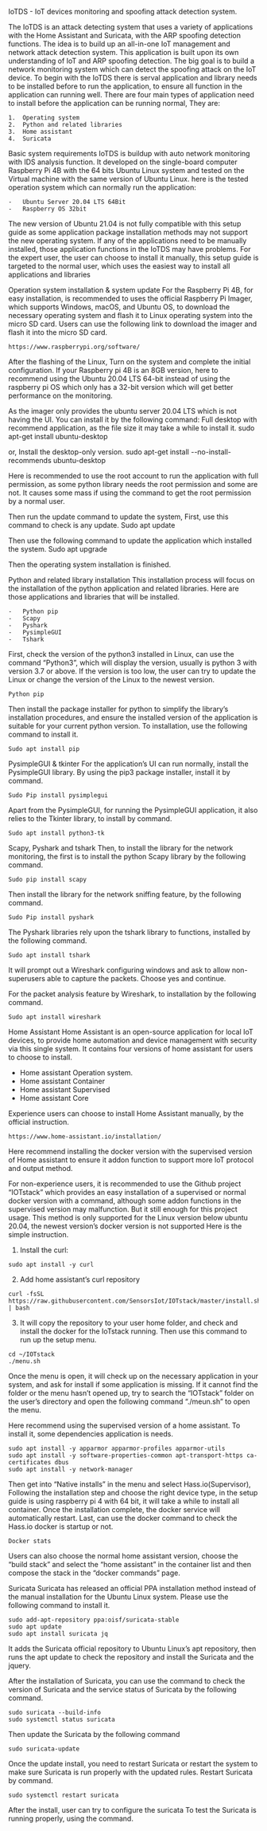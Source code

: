IoTDS - IoT devices monitoring and spoofing attack detection system.

The IoTDS is an attack detecting system that uses a variety of applications with the Home Assistant and Suricata, with the ARP spoofing detection functions. The idea is to build up an all-in-one IoT management and network attack detection system. This application is built upon its own understanding of IoT and ARP spoofing detection. The big goal is to build a network monitoring system which can detect the spoofing attack on the IoT device. 
To begin with the IoTDS there is serval application and library needs to be installed before to run the application, to ensure all function in the application can running well.
There are four main types of application need to install before the application can be running normal, They are:
```
1.	Operating system
2.	Python and related libraries
3.	Home assistant
4.	Suricata
```

Basic system requirements
IoTDS is buildup with auto network monitoring with IDS analysis function. It developed on the single-board computer Raspberry Pi 4B with the 64 bits Ubuntu Linux system and tested on the Virtual machine with the same version of Ubuntu Linux. here is the tested operation system which can normally run the application:
```
-	Ubuntu Server 20.04 LTS 64Bit
-	Raspberry OS 32bit
```
The new version of Ubuntu 21.04 is not fully compatible with this setup guide as some application package installation methods may not support the new operating system. If any of the applications need to be manually installed, those application functions in the IoTDS may have problems.
For the expert user, the user can choose to install it manually, this setup guide is targeted to the normal user, which uses the easiest way to install all applications and libraries

Operation system installation & system update
For the Raspberry Pi 4B, for easy installation, is recommended to uses the official Raspberry Pi Imager, which supports Windows, macOS, and Ubuntu OS, to download the necessary operating system and flash it to Linux operating system into the micro SD card. 
Users can use the following link to download the imager and flash it into the micro SD card.
```
https://www.raspberrypi.org/software/
```
After the flashing of the Linux, Turn on the system and complete the initial configuration. If your Raspberry pi 4B is an 8GB version, here to recommend using the Ubuntu 20.04 LTS 64-bit instead of using the raspberry pi OS which only has a 32-bit version which will get better performance on the monitoring. 

As the imager only provides the ubuntu server 20.04 LTS which is not having the UI. You can install it by the following command:
Full desktop with recommend application, as the file size it may take a while to install it.
sudo apt-get install ubuntu-desktop

or, Install the desktop-only version.
sudo apt-get install --no-install-recommends ubuntu-desktop


Here is recommended to use the root account to run the application with full permission, as some python library needs the root permission and some are not. It causes some mass if using the command to get the root permission by a normal user.

Then run the update command to update the system, 
First, use this command to check is any update.
Sudo apt update

Then use the following command to update the application which installed the system.
Sudo apt upgrade

Then the operating system installation is finished.


Python and related library installation
This installation process will focus on the installation of the python application and related libraries. Here are those applications and libraries that will be installed.
```
-	Python pip
-	Scapy
-	Pyshark
-	PysimpleGUI
-	Tshark
```
First, check the version of the python3 installed in Linux, can use the command “Python3”, which will display the version, usually is python 3 with version 3.7 or above. If the version is too low, the user can try to update the Linux or change the version of the Linux to the newest version.
```
Python pip
```
Then install the package installer for python to simplify the library’s installation procedures, and ensure the installed version of the application is suitable for your current python version. To installation, use the following command to install it. 
```
Sudo apt install pip
```

PysimpleGUI & tkinter
For the application’s UI can run normally, install the PysimpleGUI library. By using the pip3 package installer, install it by command.
```
Sudo Pip install pysimplegui
```
Apart from the PysimpleGUI, for running the PysimpleGUI application, it also relies to the Tkinter library, to install by command.
```
Sudo apt install python3-tk
```

Scapy, Pyshark and tshark
Then, to install the library for the network monitoring, the first is to install the python Scapy library by the following command.
```
Sudo pip install scapy
```

Then install the library for the network sniffing feature, by the following command.
```
Sudo Pip install pyshark
```
The Pyshark libraries rely upon the tshark library to functions, installed by the following command.
```
Sudo apt install tshark
```
It will prompt out a Wireshark configuring windows and ask to allow non-superusers able to capture the packets. Choose yes and continue.

For the packet analysis feature by Wireshark, to installation by the following command.
```
Sudo apt install wireshark
```

Home Assistant
Home Assistant is an open-source application for local IoT devices, to provide home automation and device management with security via this single system. It contains four versions of home assistant for users to choose to install.
-	Home assistant Operation system.
-	Home assistant Container
-	Home assistant Supervised
-	Home assistant Core

Experience users can choose to install Home Assistant manually, by the official instruction.
```
https://www.home-assistant.io/installation/ 
```
Here recommend installing the docker version with the supervised version of Home assistant to ensure it addon function to support more IoT protocol and output method.

For non-experience users, it is recommended to use the Github project “IOTstack” which provides an easy installation of a supervised or normal docker version with a command, although some addon functions in the supervised version may malfunction. But it still enough for this project usage. This method is only supported for the Linux version below ubuntu 20.04, the newest version’s docker version is not supported 
Here is the simple instruction.
1.	Install the curl:
```
sudo apt install -y curl
```
2.	Add home assistant’s curl repository
```
curl -fsSL https://raw.githubusercontent.com/SensorsIot/IOTstack/master/install.sh | bash
```
3.	It will copy the repository to your user home folder, and check and install the docker for the IoTstack running. Then use this command to run up the setup menu.
```
cd ~/IOTstack
./menu.sh
```

Once the menu is open, it will check up on the necessary application in your system, and ask for install if some application is missing.
If it cannot find the folder or the menu hasn’t opened up, try to search the “IOTstack” folder on the user’s directory and open the following command “./meun.sh” to open the menu.


Here recommend using the supervised version of a home assistant. To install it, some dependencies application is needs.
```
sudo apt install -y apparmor apparmor-profiles apparmor-utils
sudo apt install -y software-properties-common apt-transport-https ca-certificates dbus
sudo apt install -y network-manager
```

Then get into “Native installs” in the menu and select Hass.io(Supervisor), Following the installation step and choose the right device type, in the setup guide is using raspberry pi 4 with 64 bit, it will take a while to install all container. Once the installation complete, the docker service will automatically restart. 
Last, can use the docker command to check the Hass.io docker is startup or not.
```
Docker stats
```

Users can also choose the normal home assistant version, choose the “build stack” and select the “home assistant” in the container list and then compose the stack in the “docker commands” page. 

Suricata
Suricata has released an official PPA installation method instead of the manual installation for the Ubuntu Linux system. Please use the following command to install it.
```
sudo add-apt-repository ppa:oisf/suricata-stable
sudo apt update
sudo apt install suricata jq
```
It adds the Suricata official repository to Ubuntu Linux’s apt repository, then runs the apt update to check the repository and install the Suricata and the jquery. 

After the installation of Suricata, you can use the command to check the version of Suricata and the service status of Suricata by the following command.
```
sudo suricata --build-info
sudo systemctl status suricata
```
Then update the Suricata by the following command
```
sudo suricata-update
```
Once the update install, you need to restart Suricata or restart the system to make sure Suricata is run properly with the updated rules. Restart Suricata by command.
```
sudo systemctl restart suricata
```

After the install, user can try to configure the suricata
To test the Suricata is running properly, using the command. 

